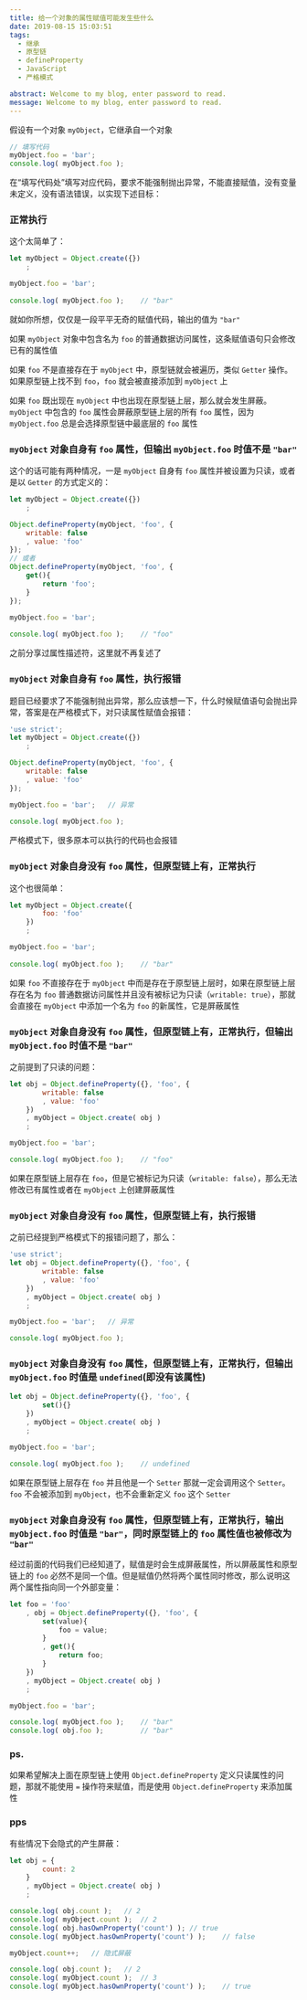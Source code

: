 ```yaml
---
title: 给一个对象的属性赋值可能发生些什么
date: 2019-08-15 15:03:51
tags:
  - 继承
  - 原型链
  - defineProperty
  - JavaScript
  - 严格模式

abstract: Welcome to my blog, enter password to read.
message: Welcome to my blog, enter password to read.
---
```


假设有一个对象 `myObject`，它继承自一个对象
```javascript
// 填写代码
myObject.foo = 'bar';
console.log( myObject.foo );
```
在“填写代码处”填写对应代码，要求不能强制抛出异常，不能直接赋值，没有变量未定义，没有语法错误，以实现下述目标：
<!--more-->
### 正常执行

这个太简单了：
```javascript
let myObject = Object.create({})
    ;

myObject.foo = 'bar';
            
console.log( myObject.foo );	// "bar"
```
就如你所想，仅仅是一段平平无奇的赋值代码，输出的值为 `"bar"`

如果 `myObject` 对象中包含名为 `foo` 的普通数据访问属性，这条赋值语句只会修改已有的属性值

如果 `foo` 不是直接存在于 `myObject` 中，原型链就会被遍历，类似 `Getter` 操作。如果原型链上找不到 `foo`，`foo` 就会被直接添加到 `myObject` 上

如果 `foo` 既出现在 `myObject` 中也出现在原型链上层，那么就会发生屏蔽。`myObject` 中包含的 `foo` 属性会屏蔽原型链上层的所有 `foo` 属性，因为 `myObject.foo` 总是会选择原型链中最底层的 `foo` 属性

### `myObject` 对象自身有 `foo` 属性，但输出 `myObject.foo` 时值不是 `"bar"`

这个的话可能有两种情况，一是 `myObject` 自身有 `foo` 属性并被设置为只读，或者是以 `Getter` 的方式定义的：
```javascript
let myObject = Object.create({})
    ;

Object.defineProperty(myObject, 'foo', {
    writable: false
    , value: 'foo'
});
// 或者
Object.defineProperty(myObject, 'foo', {
    get(){
    	return 'foo';
    }
});

myObject.foo = 'bar';
            
console.log( myObject.foo );	// "foo"
```
之前分享过属性描述符，这里就不再复述了

### `myObject` 对象自身有 `foo` 属性，执行报错

题目已经要求了不能强制抛出异常，那么应该想一下，什么时候赋值语句会抛出异常，答案是在严格模式下，对只读属性赋值会报错：
```javascript
'use strict';
let myObject = Object.create({})
    ;

Object.defineProperty(myObject, 'foo', {
    writable: false
    , value: 'foo'
});

myObject.foo = 'bar';	// 异常
            
console.log( myObject.foo );
```
严格模式下，很多原本可以执行的代码也会报错

### `myObject` 对象自身没有 `foo` 属性，但原型链上有，正常执行

这个也很简单：
```javascript
let myObject = Object.create({
    	foo: 'foo'
    })
    ;

myObject.foo = 'bar';
            
console.log( myObject.foo );	// "bar"
```
如果 `foo` 不直接存在于 `myObject` 中而是存在于原型链上层时，如果在原型链上层存在名为 `foo` 普通数据访问属性并且没有被标记为只读（`writable: true`），那就会直接在 `myObject` 中添加一个名为 `foo` 的新属性，它是屏蔽属性

### `myObject` 对象自身没有 `foo` 属性，但原型链上有，正常执行，但输出 `myObject.foo` 时值不是 `"bar"`

之前提到了只读的问题：
```javascript
let obj = Object.defineProperty({}, 'foo', {
    	writable: false
    	, value: 'foo'
    })
    , myObject = Object.create( obj )
    ;

myObject.foo = 'bar';

console.log( myObject.foo );	// "foo"
```
如果在原型链上层存在 `foo`，但是它被标记为只读（`writable: false`），那么无法修改已有属性或者在 `myObject` 上创建屏蔽属性

### `myObject` 对象自身没有 `foo` 属性，但原型链上有，执行报错

之前已经提到严格模式下的报错问题了，那么：
```javascript
'use strict';
let obj = Object.defineProperty({}, 'foo', {
    	writable: false
    	, value: 'foo'
    })
    , myObject = Object.create( obj )
    ;

myObject.foo = 'bar';	// 异常

console.log( myObject.foo );
```

### `myObject` 对象自身没有 `foo` 属性，但原型链上有，正常执行，但输出 `myObject.foo` 时值是 `undefined`(即没有该属性)

```javascript
let obj = Object.defineProperty({}, 'foo', {
    	set(){}
    })
    , myObject = Object.create( obj )
    ;

myObject.foo = 'bar';

console.log( myObject.foo );	// undefined
```
如果在原型链上层存在 `foo` 并且他是一个 `Setter` 那就一定会调用这个 `Setter`。`foo` 不会被添加到 `myObject`，也不会重新定义 `foo` 这个 `Setter`

### `myObject` 对象自身没有 `foo` 属性，但原型链上有，正常执行，输出 `myObject.foo` 时值是 `"bar"`，同时原型链上的 `foo` 属性值也被修改为 `"bar"`

经过前面的代码我们已经知道了，赋值是时会生成屏蔽属性，所以屏蔽属性和原型链上的 `foo` 必然不是同一个值。但是赋值仍然将两个属性同时修改，那么说明这两个属性指向同一个外部变量：
```javascript
let foo = 'foo'
    , obj = Object.defineProperty({}, 'foo', {
    	set(value){
    		foo = value;
    	}
    	, get(){
    		return foo;
    	}
    })
    , myObject = Object.create( obj )
    ;

myObject.foo = 'bar';

console.log( myObject.foo );	// "bar"
console.log( obj.foo );			// "bar"
```

### ps.

如果希望解决上面在原型链上使用 `Object.defineProperty` 定义只读属性的问题，那就不能使用 `=` 操作符来赋值，而是使用 `Object.defineProperty` 来添加属性

### pps

有些情况下会隐式的产生屏蔽：
```javascript
let obj = {
    	count: 2
    }
    , myObject = Object.create( obj )
    ;

console.log( obj.count );	// 2
console.log( myObject.count );	// 2
console.log( obj.hasOwnProperty('count') );	// true
console.log( myObject.hasOwnProperty('count') );	// false

myObject.count++;	// 隐式屏蔽

console.log( obj.count );	// 2
console.log( myObject.count );	// 3
console.log( myObject.hasOwnProperty('count') );	// true
```